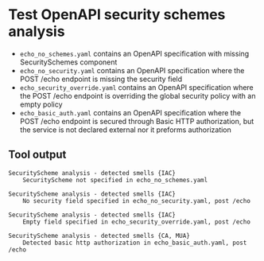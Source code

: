 # Test OpenAPI security schemes analysis

- `echo_no_schemes.yaml` contains an OpenAPI specification with missing SecuritySchemes component
- `echo_no_security.yaml` contains an OpenAPI specification where the POST /echo endpoint is missing
    the security field
- `echo_security_override.yaml` contains an OpenAPI specification where the POST /echo endpoint is
    overriding the global security policy with an empty policy
- `echo_basic_auth.yaml` contains an OpenAPI specification where the POST /echo endpoint is
    secured through Basic HTTP authorization, but the service is not declared external nor it
    preforms authorization

## Tool output

```
SecurityScheme analysis - detected smells {IAC}
	SecurityScheme not specified in echo_no_schemes.yaml

SecurityScheme analysis - detected smells {IAC}
	No security field specified in echo_no_security.yaml, post /echo

SecurityScheme analysis - detected smells {IAC}
	Empty field specified in echo_security_override.yaml, post /echo

SecurityScheme analysis - detected smells {CA, MUA}
	Detected basic http authorization in echo_basic_auth.yaml, post /echo
```
